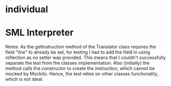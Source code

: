 # individual


SML Interpreter
===============

Notes:
As the getInstruction method of the Translator class requires the field "line" to already be set, for testing I had to add the field in using reflection as no setter was provided.
This means that I couldn't successfully separate the test from the classes implementation.
Also (initially) the method calls the constructor to create the instruction, which cannot be mocked by Mockito. Hence, the test relies on other classes functionality, which is not ideal.
